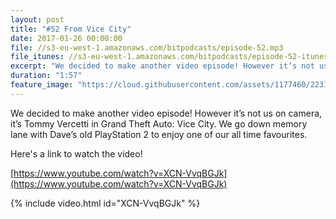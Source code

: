 ```yaml
---
layout: post
title: "#52 From Vice City"
date: 2017-01-26 00:00:00
file: //s3-eu-west-1.amazonaws.com/bitpodcasts/episode-52.mp3
file_itunes: //s3-eu-west-1.amazonaws.com/bitpodcasts/episode-52-itunes.m4a
excerpt: "We decided to make another video episode! However it’s not us on camera, it’s Tommy Vercetti…"
duration: "1:57"
feature_image: "https://cloud.githubusercontent.com/assets/1177460/22313005/5c3be33e-e352-11e6-9c17-653cb377620c.png"
---
```


We decided to make another video episode! However it’s not us on camera, it’s Tommy Vercetti in Grand Theft Auto: Vice City. We go down memory lane with Dave’s old PlayStation 2 to enjoy one of our all time favourites.

Here's a link to watch the video!

[https://www.youtube.com/watch?v=XCN-VvqBGJk](https://www.youtube.com/watch?v=XCN-VvqBGJk)

{% include video.html id="XCN-VvqBGJk" %}
